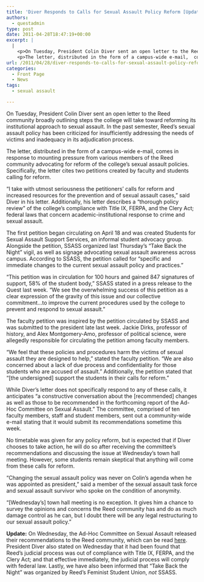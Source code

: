 ```yaml
---
title: 'Diver Responds to Calls for Sexual Assault Policy Reform [Updated]'
authors: 
  - questadmin
type: post
date: 2011-04-28T18:47:19+00:00
excerpt: |
  |
    <p>On Tuesday, President Colin Diver sent an open letter to the Reed  community broadly outlining steps the college will take toward reforming  its institutional approach to sexual assault. In the past semester,  Reed’s sexual assault policy has been criticized for insufficiently  addressing the needs of victims and inadequacy in its adjudication  process.</p>
    <p>The letter, distributed in the form of a campus-wide e-mail,  comes in response to mounting pressure from various members of the Reed  community advocating for reform of the college’s sexual assault  policies. Specifically, the letter cites two petitions created by  faculty and students calling for reform.</p>
url: /2011/04/28/diver-responds-to-calls-for-sexual-assault-policy-reform/
categories:
  - Front Page
  - News
tags:
  - sexual assault

---
```

On Tuesday, President Colin Diver sent an open letter to the Reed community broadly outlining steps the college will take toward reforming its institutional approach to sexual assault. In the past semester, Reed’s sexual assault policy has been criticized for insufficiently addressing the needs of victims and inadequacy in its adjudication process.

The letter, distributed in the form of a campus-wide e-mail, comes in response to mounting pressure from various members of the Reed community advocating for reform of the college’s sexual assault policies. Specifically, the letter cites two petitions created by faculty and students calling for reform.

“I take with utmost seriousness the petitioners’ calls for reform and increased resources for the prevention and of sexual assault cases,” said Diver in his letter. Additionally, his letter describes a “thorough policy review” of the college’s compliance with Title IX, FERPA, and the Clery Act; federal laws that concern academic-institutional response to crime and sexual assault.

The first petition began circulating on April 18 and was created Students for Sexual Assault Support Services, an informal student advocacy group. Alongside the petition, SSASS organized last Thursday’s “Take Back the Night” vigil, as well as signage advocating sexual assault awareness across campus. According to SSASS, the petition called for “specific and immediate changes to the current sexual assault policy and practices.”

“This petition was in circulation for 100 hours and gained 847 signatures of support, 58% of the student body,” SSASS stated in a press release to the Quest last week. “We see the overwhelming success of this petition as a clear expression of the gravity of this issue and our collective commitment…to improve the current procedures used by the college to prevent and respond to sexual assault.”

The faculty petition was inspired by the petition circulated by SSASS and was submitted to the president late last week. Jackie Dirks, professor of history, and Alex Montgomery-Amo, professor of political science, were allegedly responsible for circulating the petition among faculty members.

“We feel that these policies and procedures harm the victims of sexual assault they are designed to help,” stated the faculty petition. “We are also concerned about a lack of due process and confidentiality for those students who are accused of assault.” Additionally, the petition stated that “[the undersigned] support the students in their calls for reform.”

While Diver’s letter does not specifically respond to any of these calls, it anticipates “a constructive conversation about the [recommended] changes as well as those to be recommended in the forthcoming report of the Ad-Hoc Committee on Sexual Assault.” The committee, comprised of ten faculty members, staff and student members, sent out a community-wide e-mail stating that it would submit its recommendations sometime this week.

No timetable was given for any policy reform, but is expected that if Diver chooses to take action, he will do so after receiving the committee’s recommendations and discussing the issue at Wednesday’s town hall meeting. However, some students remain skeptical that anything will come from these calls for reform.

“Changing the sexual assault policy was never on Colin’s agenda when he was appointed as president,” said a member of the sexual assault task force and sexual assault survivor who spoke on the condition of anonymity.

“[Wednesday’s] town hall meeting is no exception. It gives him a chance to survey the opinions and concerns the Reed community has and do as much damage control as he can, but I doubt there will be any legal restructuring to our sexual assault policy.”

**Update:** On Wednesday, the Ad-Hoc Committee on Sexual Assault released their recommendations to the Reed community, which can be read [here][1]. President Diver also stated on Wednesday that it had been found that Reed&#8217;s judicial process was out of compliance with Title IX, FERPA, and the Clery Act; and that effective immediately, the judicial process will comply with federal law. Lastly, we have also been informed that &#8220;Take Back the Night&#8221; was organized by Reed&#8217;s Feminist Student Union, _not_ SSASS.

 [1]: http://www.reedquest.org/2011/04/ad-hoc-committee-on-sexual-assault-report-04262011/